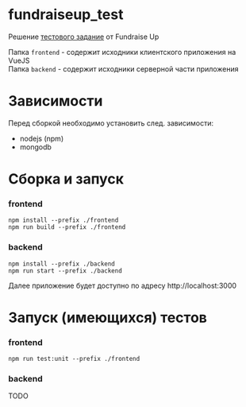 # fundraiseup_test
Решение [тестового задание](https://www.notion.so/Fullstack-test-b500e565cb89462b88003dd60927ab82) от Fundraise Up  

Папка `frontend` - содержит исходники клиентского приложения на VueJS  
Папка `backend` - содержит исходники серверной части приложения

# Зависимости
Перед сборкой необходимо установить след. зависимости:
* nodejs (npm)
* mongodb

# Сборка и запуск
### frontend
```shell script
npm install --prefix ./frontend
npm run build --prefix ./frontend
```
### backend
```shell script
npm install --prefix ./backend
npm run start --prefix ./backend
```
Далее приложение будет доступно по адресу http://localhost:3000

# Запуск (имеющихся) тестов
### frontend
```shell script
npm run test:unit --prefix ./frontend
```
### backend
TODO
